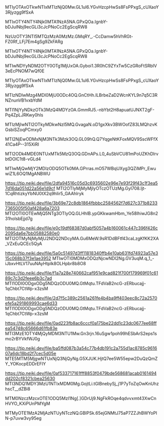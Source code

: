 MTIyOTAxOTkwNTIxMTIzNjQ0Mw.GL1ul6.YGvHzcpHwSs8FsPPxgS_cUXaoY3Rjyzgg9fSxA

MTIxOTY4NTY4Njk0MTA1NzA5NA.GPxQOa.lgnbY-bDJuINbj9ecGLi3cJcPNoCc2EgScqRW8

NzUzOTY3NTI5MTQzMzA0MzMz.GMqRY_.-CcDamw5hVhRGt-FZ0Rf_LFj7Em4gSg9ZkFARg

MTIxOTY4NTY4Njk0MTA1NzA5NA.GPxQOa.lgnbY-bDJuINbj9ecGLi3cJcPNoCc2EgScqRW8

MTIwNDYyNDM2OTY0OTg1MjUxOA.Gyboi1.3R0hC9ZYxTw5CzGRoFtSRbIV3eEcPNOM7wQf0E

MTIyOTAxOTkwNTIxMTIzNjQ0Mw.GL1ul6.YGvHzcpHwSs8FsPPxgS_cUXaoY3Rjyzgg9fSxA

MTIzNDIwMzg4MDI0MjU0ODc4OQ.GnCtHh.ILBrbeZaD2WcnKYL9n7q5C3RNZnunVB1vxbYdM

MTI1NjYyNDkzOTk3MzQ4MDYzOA.GmmRJ5.-nbYbt2H8apuatUJNXT2gF-Pq4ZpLJRKwy0hls

MTIzMjIwNTI2OTkyMDkwNzI5MQ.GvagaN.oD1gxXkv3BWOofZ83LMQhzvKGsbiSZoqPCmxy0

MTI2NjEwODMxNjM3NTk3Mzk3OQ.GL09hQ.Q7YqgeNtKFoxMQV9SscWFfX41Ca4P--315XiRI

MTI2ODk4MDE0NTUxMTk5MzQ3OQ.GDnAPs.L0_4uSbVCU81mPoUZKhDlrvbtDOlC1t8-vGLd4

MTIwMjQwMjY2MDIzODQ5OTk0MA.GPrras.mO57WBqUXyg3QZiMPr_EwuwiZ1L6OQ1MgANBWU

https://tip.neiki.dev/file/2dfa94516c05d3c6935602e96e7e93f29f43c1f3ea57d16da051d22a56e1d9cf
MTI2OTIyMjMyMjIyOTczOTUzMg.GyI708.Ijt-1CqRhtizkyYbNU0tX2q9hIir5_GAAhlryk

https://tip.neiki.dev/file/3b69e72c8db1864fbbbc2584562f7d627c371b82337365005f50af428a6a7203
MTI2OTI0OTEwMjQ5NTg3OTIyOQ.GLHhlB.ypGKkwamHbm_Ye58lhiwJG8n231holsbEjjd7g

https://tip.neiki.dev/file/e0c19df68387d0abf5057a4b160061c447c396f426c2095da6e7bb05882580e0
MTI2OTMyNjMyMjU2NDQ2NDcyMA.Gu6MeW.9sR1DdBFtf43caLzgKfKK2XA_VZxEuQCEc5QyA

https://tip.neiki.dev/file/5a0c51497d3ff11818340ffb4e10ab631fd74923a57e315c068b37f3e1ae3952
MTIwOTI0MDMxODQzNjcwNDI2Ng.GV3uqM.q_1_-iJbxvHtLV17uuNAyHtplk8OLHpbr8b8O8

https://tip.neiki.dev/file/f1a7a28e740662caf951e9cad821f700f179969f01c6189c7c3d2feee6b3c7ad
MTI1ODI0ODgxODg5NDQzODU0MQ.GtMqtu.TFdVaB2ncG-zERbucajj-1qChbt7CtWp-x3zsM

https://tip.neiki.dev/file/2d7f5c389c2561a261fe4b4ba9ff403eec8c72a2570efe5a291869993cae6d33
MTI1ODI0ODgxODg5NDQzODU0MQ.GtMqtu.TFdVaB2ncG-zERbucajj-1qChbt7CtWp-x3zsM

https://tip.neiki.dev/file/0ad223fb8ac6cccf0a175be22dd1c23dc0677ee68ffea54748c65666d61fb83e
MTI3MzE1OTY4MjQyMDM3NTU1Mw.Gn3rjn.16uSgw1poh99hESbArS2eps1smo2rBYVkfWJ0g

https://tip.neiki.dev/file/ba5ffd087b3a54c77b4db191c2a755d1ac8785c961607a6dc18bd2f7cec5d05e
MTE5MTM5MjgwNTUxNjQ3NjQyNg.G5XJUK.HjtQ7ee5W55epw2DuQzQmZY_YOKocpEDDrEFIY

https://tip.neiki.dev/file/0af533717161fff8853f0479bde568681acab0161494dd202cf8321cbea25630
MTI3NDQ1MDY3MzU1NTIxMDM0Mg.GojtLi.tGlBnebySj_j1P7yToZqOwKnUhzhscT__dZBi8

MTM0NzczMzcxOTE1ODQ5MzI1Ng[.]GDrUj9.NgFkROqe4qdvvxmt43XwCnHVYO_KXiPUnPMYgM

MTMyOTE1MzA2MjAzNTUyNTczNQ.GBlPSk.65ejGNMtJ75aP7ZZJhBWYoPIN-p7uvw3vy95eg
